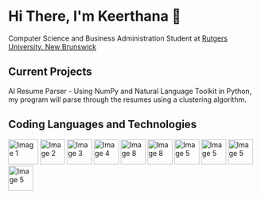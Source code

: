# Hi There, I'm Keerthana 👋

Computer Science and Business Administration Student at <a href="https://newbrunswick.rutgers.edu/"> Rutgers University, New Brunswick </a>


## Current Projects
AI Resume Parser - Using NumPy and Natural Language Toolkit in Python, my program will parse through the resumes using a clustering algorithm.


## Coding Languages and Technologies
<img src="https://github.com/ktalla/ktalla/assets/70788915/1fceadab-90ee-43f8-87df-51fe56d78c91" width="60" height="50" alt="Image 1">
<img src="https://github.com/ktalla/ktalla/assets/70788915/87377a07-662b-40bd-ae11-86d120c08f16" width="50" height="50" alt="Image 2"> 
<img src="https://github.com/ktalla/ktalla/assets/70788915/f1d3a6a3-d264-470c-aacc-f61378d57512" width="50" height="50" alt="Image 3"> 
<img src="https://github.com/ktalla/ktalla/assets/70788915/7e3b939b-2cb3-44b8-b696-6e66bd0c556b" width="50" height="50" alt="Image 4">
<img src="https://github.com/ktalla/ktalla/assets/70788915/9558d31d-8b5d-44d7-8f2e-b333373fd9e9" width="50" height="50" alt="Image 8">
<img src="https://github.com/ktalla/ktalla/assets/70788915/326e05a5-244b-40ad-9452-c2f1e820d530" width="50" height="50" alt="Image 8">
<img src="https://github.com/ktalla/ktalla/assets/70788915/b6bd8be6-7354-455d-b92b-5f0d414daafc" width="50" height="50" alt="Image 5">
<img src="https://github.com/ktalla/ktalla/assets/70788915/9cdd5bcf-18b3-4eea-80ad-2424d463da6c" width="50" height="50" alt="Image 5">
<img src="https://github.com/ktalla/ktalla/assets/70788915/394f3cfb-39ff-461f-af75-9b8d8d6cf233" width="50" height="50" alt="Image 5">
<img src="https://github.com/ktalla/ktalla/assets/70788915/b54d5e43-1300-4488-b9fb-e2a7f998f45b" width="50" height="50" alt="Image 5">

